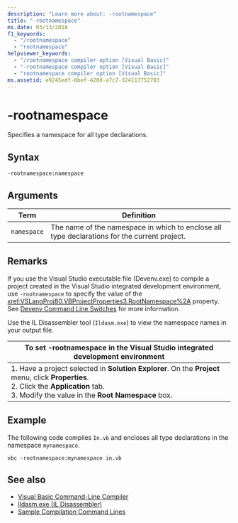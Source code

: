 ```yaml
---
description: "Learn more about: -rootnamespace"
title: "-rootnamespace"
ms.date: 03/13/2018
f1_keywords:
  - "/rootnamespace"
  - "rootnamespace"
helpviewer_keywords:
  - "/rootnamespace compiler option [Visual Basic]"
  - "-rootnamespace compiler option [Visual Basic]"
  - "rootnamespace compiler option [Visual Basic]"
ms.assetid: e9245edf-6bef-420d-a7c7-324117752783
---
```

# -rootnamespace

Specifies a namespace for all type declarations.

## Syntax

```console
-rootnamespace:namespace
```

## Arguments

|Term|Definition|
|---|---|
|`namespace`|The name of the namespace in which to enclose all type declarations for the current project.|

## Remarks

 If you use the Visual Studio executable file (Devenv.exe) to compile a project created in the Visual Studio integrated development environment, use `-rootnamespace` to specify the value of the <xref:VSLangProj80.VBProjectProperties3.RootNamespace%2A> property. See [Devenv Command Line Switches](/visualstudio/ide/reference/devenv-command-line-switches) for more information.

 Use the IL Disassembler tool (`Ildasm.exe`) to view the namespace names in your output file.

|To set -rootnamespace in the Visual Studio integrated development environment|
|---|
|1.  Have a project selected in **Solution Explorer**. On the **Project** menu, click **Properties**. <br />2.  Click the **Application** tab.<br />3.  Modify the value in the **Root Namespace** box.|

## Example

 The following code compiles `In.vb` and encloses all type declarations in the namespace `mynamespace`.

```console
vbc -rootnamespace:mynamespace in.vb
```

## See also

- [Visual Basic Command-Line Compiler](index.md)
- [Ildasm.exe (IL Disassembler)](../../../framework/tools/ildasm-exe-il-disassembler.md)
- [Sample Compilation Command Lines](sample-compilation-command-lines.md)
